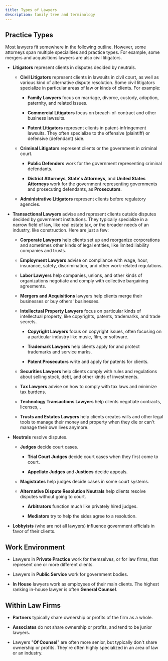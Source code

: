 ```yaml
---
title: Types of Lawyers
description: family tree and terminology
---
```


## Practice Types

Most lawyers fit somewhere in the following outline.  However, some attorneys span multiple specialities and practice types.  For example, some mergers and acquisitions lawyers are also civil litigators.

- **Litigators** represent clients in disputes decided by neutrals.

  - **Civil Litigators** represent clients in lawsuits in civil court, as well as various kind of alternative dispute resolution.  Some civil litigators specialize in particular areas of law or kinds of clients.  For example:

    - **Family Lawyers** focus on marriage, divorce, custody, adoption, paternity, and related issues.

    - **Commercial Litigators** focus on breach-of-contract and other business lawsuits.

    - **Patent Litigators** represent clients in patent-infringement lawsuits.  They often specialize to the offensive (plaintiff) or defensive (defendant) side.

  - **Criminal Litigators** represent clients or the government in criminal court.

    - **Public Defenders** work for the government representing criminal defendants.

    - **District Attorneys**, **State's Attorneys**, and **United States Attorneys** work for the government representing governments and prosecuting defendants, as **Prosecutors**.

  - **Administrative Litigators** represent clients before regulatory agencies.

- **Transactional Lawyers** advise and represent clients outside disputes decided by government institutions.  They typically specialize in a narrow field of law, like real estate tax, or the broader needs of an industry, like construction.  Here are just a few:

  - **Corporate Lawyers** help clients set up and reorganize corporations and sometimes other kinds of legal entities, like limited liability companies and trusts.

  - **Employment Lawyers** advise on compliance with wage, hour, insurance, safety, discrimination, and other work-related regulations.

  - **Labor Lawyers** help companies, unions, and other kinds of organizations negotiate and comply with collective bargaining agreements.

  - **Mergers and Acquisitions** lawyers help clients merge their businesses or buy others' businesses.

  - **Intellectual Property Lawyers** focus on particular kinds of intellectual property, like copyrights, patents, trademarks, and trade secrets.

    - **Copyright Lawyers** focus on copyright issues, often focusing on a particular industry like music, film, or software.

    - **Trademark Lawyers** help clients apply for and protect trademarks and service marks.

    - **Patent Prosecutors** write and apply for patents for clients.

  - **Securities Lawyers** help clients comply with rules and regulations about selling stock, debt, and other kinds of investments.

  - **Tax Lawyers** advise on how to comply with tax laws and minimize tax burdens.

  - **Technology Transactions Lawyers** help clients negotiate contracts, licenses, .

  - **Trusts and Estates Lawyers** help clients creates wills and other legal tools to manage their money and property when they die or can't manage their own lives anymore.

- **Neutrals** resolve disputes.

  - **Judges** decide court cases.

    - **Trial Court Judges** decide court cases when they first come to court.

    - **Appellate Judges** and **Justices** decide appeals.

  - **Magistrates** help judges decide cases in some court systems.

  - **Alternative Dispute Resolution Neutrals** help clients resolve disputes without going to court.

    - **Arbitrators** function much like privately hired judges.

    - **Mediators** try to help the sides agree to a resolution.

- **Lobbyists** (who are not all lawyers) influence government officials in favor of their clients.

## Work Environment

- Lawyers in **Private Practice** work for themselves, or for law firms, that represent one or more different clients.

- Lawyers in **Public Service** work for government bodies.

- **In House** lawyers work as employees of their main clients.  The highest ranking in-house lawyer is often **General Counsel**.

## Within Law Firms

- **Partners** typically share ownership or profits of the firm as a whole.

- **Associates** do not share ownership or profits, and tend to be junior lawyers.

- Lawyers "**Of Counsel**" are often more senior, but typically don't share ownership or profits.  They're often highly specialized in an area of law or an industry.
